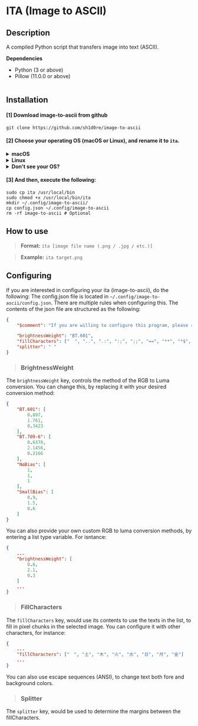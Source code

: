 # ITA (Image to ASCII)

## Description
A compiled Python script that transfers image into text (ASCII). 

**Dependencies**
- Python (3 or above)
- Pillow (11.0.0 or above)

<img src="">

## Installation
#### [1] Download image-to-ascii from github
```shell
git clone https://github.com/sh1d0re/image-to-ascii
```

#### [2] Choose your operating OS (macOS or Linux), and rename it to `ita`.

<details><summary><b>macOS</b></summary>

```shell
sudo mv ita-macos ita
```
</details><details><summary><b>Linux</b></summary>

```sh
sudo mv ita-linux ita
```
</details><details><summary><b>Don't see your OS?</b></summary>

We are either currently working on it, or ended support for a reason. However, you can compile the script by yourself!
Python compilers such as [Nuitka](https://nuitka.net/), allows easy installation and operation. Compile the `main.py` file to an executable, and rename it to `ita`, and you can simply go to step 3.
</details>

#### [3] And then, execute the following:
```shell
sudo cp ita /usr/local/bin
sudo chmod +x /usr/local/bin/ita
mkdir ~/.config/image-to-ascii/
cp config.json ~/.config/image-to-ascii
rm -rf image-to-ascii # Optional
```

## How to use
> **Format:** `ita [image file name (.png / .jpg / etc.)]`

> **Example:** `ita target.png`

## Configuring
If you are interested in configuring your ita (image-to-ascii), do the following:
The config.json file is located in `~/.config/image-to-ascii/config.json`. There are multiple rules when configuring this. The contents of the json file are structured as the following:

```json
{
    "$comment": "If you are willing to configure this program, please refer to the README.md file to prevent any bugs.",

    "brightnessWeight": "BT.601",  
    "fillCharacters": ["  ", "..", ".:", ":;", ";;", "==", "**", "*$", "$$", "@@", "##"],
    "splitter": " "
}
```

> ### BrightnessWeight
The `brightnessWeight` key, controls the method of the RGB to Luma conversion. You can change this, by replacing it with your desired conversion method:
```json
{
    "BT.601": [
        0.897,
        1.761, 
        0.3423
    ],
    "BT.709-6": [
        0.6378,
        2.1456,
        0.2166 
    ],
    "NoBias": [
        1,
        1,
        1 
    ],
    "SmallBias": [
        0.9, 
        1.5, 
        0.6 
    ]
}
```

You can also provide your own custom RGB to luma conversion methods, by entering a list type variable. For isntance:
```json
{
    ...
    "brightnessWeight": [
        0.6,
        2.1,
        0.3
    ]
    ...
}
```

> ### FillCharacters
The `fillCharacters` key, would use its contents to use the texts in the list, to fill in pixel chunks in the selected image. You can configure it with other characters, for instance:
```json
{
    ...
    "fillCharacters": ["　", "土", "木", "火", "水", "日", "月", "金"]
    ...
}
```
You can also use escape sequences (ANSI), to change text both fore and background colors.

> ### Splitter
The `splitter` key, would be used to determine the margins between the fillCharacters. 